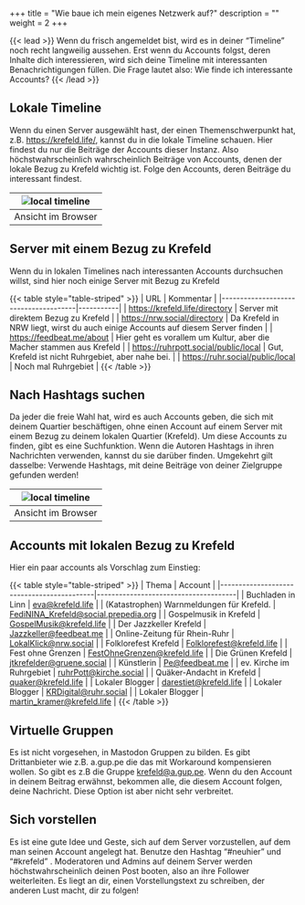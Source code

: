 +++
title = "Wie baue ich mein eigenes Netzwerk auf?"
description = ""
weight = 2
+++

{{< lead >}}
Wenn du frisch angemeldet bist, wird es in deiner “Timeline” noch recht langweilig aussehen. Erst wenn du Accounts folgst, deren Inhalte dich interessieren, wird sich deine Timeline mit interessanten Benachrichtigungen füllen. Die Frage lautet also: Wie finde ich interessante Accounts?
{{< /lead >}}

## Lokale Timeline

Wenn du einen Server ausgewählt hast, der einen Themenschwerpunkt hat, z.B. https://krefeld.life/, kannst du in die lokale Timeline schauen. Hier findest du nur die Beiträge der Accounts dieser Instanz. Also höchstwahrscheinlich wahrscheinlich Beiträge von Accounts, denen der lokale Bezug zu Krefeld wichtig ist. Folge den Accounts, deren Beiträge du interessant findest.

| ![local timeline](../../../pics/local-timeline.png)|
|----------------------------------------------|
| Ansicht im Browser                           |

## Server mit einem Bezug zu Krefeld

Wenn du in lokalen Timelines nach interessanten Accounts durchsuchen willst, sind hier noch einige Server mit Bezug zu Krefeld

{{< table style="table-striped" >}}
| URL                                  | Kommentar |
|--------------------------------------|-----------|
| https://krefeld.life/directory       | Server mit direktem Bezug zu Krefeld |
| https://nrw.social/directory         | Da Krefeld in NRW liegt, wirst du auch einige Accounts auf diesem Server finden |
| https://feedbeat.me/about            | Hier geht es vorallem um Kultur, aber die Macher stammen aus Krefeld |
| https://ruhrpott.social/public/local | Gut, Krefeld ist nicht Ruhrgebiet, aber nahe bei. |
| https://ruhr.social/public/local     | Noch mal Ruhrgebiet |
{{< /table >}}

## Nach Hashtags suchen

Da jeder die freie Wahl hat, wird es auch Accounts geben, die sich mit deinem Quartier beschäftigen, ohne einen Account auf einem Server mit einem Bezug zu deinem lokalen Quartier (Krefeld). Um diese Accounts zu finden, gibt es eine Suchfunktion. Wenn die Autoren Hashtags in ihren Nachrichten verwenden, kannst du sie darüber finden. Umgekehrt gilt dasselbe: Verwende Hashtags, mit deine Beiträge von deiner Zielgruppe gefunden werden!

| ![local timeline](../../../pics/hashtags.png)|
|----------------------------------------------|
| Ansicht im Browser                           |


## Accounts mit lokalen Bezug zu Krefeld

Hier ein paar accounts als Vorschlag zum Einstieg:

{{< table style="table-striped" >}}
| Thema                                     | Account                              |
|-------------------------------------------|--------------------------------------|
| Buchladen in Linn                         | eva@krefeld.life                     |
| (Katastrophen) Warnmeldungen für Krefeld. | FediNINA_Krefeld@social.prepedia.org |
| Gospelmusik in Krefeld                    | GospelMusik@krefeld.life             |
| Der Jazzkeller Krefeld                    | Jazzkeller@feedbeat.me               |
| Online-Zeitung für Rhein-Ruhr             | LokalKlick@nrw.social                |
| Folklorefest Krefeld                      | Folklorefest@krefeld.life            |
| Fest ohne Grenzen                         | FestOhneGrenzen@krefeld.life         |
| Die Grünen Krefeld                        | jtkrefelder@gruene.social            |
| Künstlerin                                | Pe@feedbeat.me                       |
| ev. Kirche im Ruhrgebiet                  | ruhrPott@kirche.social               |
| Quäker-Andacht in Krefeld                 | quaker@krefeld.life                  |
| Lokaler Blogger                           | darestiet@krefeld.life               |
| Lokaler Blogger                           | KRDigital@ruhr.social                |
| Lokaler Blogger                           | martin_kramer@krefeld.life           |
{{< /table >}}
## Virtuelle Gruppen

Es ist nicht vorgesehen, in Mastodon Gruppen zu bilden. Es gibt Drittanbieter wie z.B. a.gup.pe die das mit Workaround kompensieren wollen. So gibt es z.B die Gruppe krefeld@a.gup.pe. Wenn du den Account in deinem Beitrag erwähnst, bekommen alle, die diesem Account folgen, deine Nachricht. Diese Option ist aber nicht sehr verbreitet.

## Sich vorstellen

Es ist eine gute Idee und Geste, sich auf dem Server vorzustellen, auf dem man seinen Account angelegt hat. Benutze den Hashtag “#neuhier” und “#krefeld” . Moderatoren und Admins auf deinem Server werden höchstwahrscheinlich deinen Post booten, also an ihre Follower weiterleiten. Es liegt an dir, einen Vorstellungstext zu schreiben, der anderen Lust macht, dir zu folgen!

